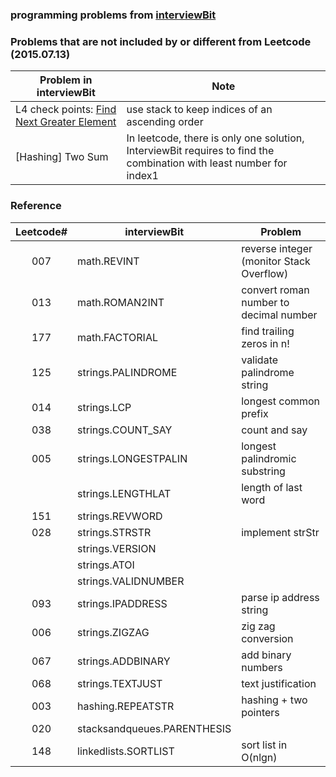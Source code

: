 ### programming problems from [interviewBit](http://www.interviewbit.com/dashboard/)

### Problems that are not included by or different from Leetcode (2015.07.13)
| Problem in interviewBit |          Note       |
| ----------------------- | --------------------| 
| L4 check points: [Find Next Greater Element](http://www.interviewbit.com/courses/programming/topics/stacks-and-queues/problems/nextgreater/) | use stack to keep indices of an ascending order |
| [Hashing] Two Sum | In leetcode, there is only one solution, InterviewBit requires to find the combination with least number for index1 |

### Reference

| Leetcode# |   interviewBit    |    Problem    |
| :-------: | ----------------- | ------------- |
| 007       | math.REVINT       | reverse integer (monitor Stack Overflow) |
| 013       | math.ROMAN2INT    | convert roman number to decimal number |
| 177       | math.FACTORIAL    | find trailing zeros in n! |
| 125       | strings.PALINDROME | validate palindrome string |
| 014       | strings.LCP       | longest common prefix |
| 038       | strings.COUNT_SAY | count and say |
| 005       | strings.LONGESTPALIN | longest palindromic substring |
|           | strings.LENGTHLAT | length of last word |
| 151       | strings.REVWORD   |  |
| 028       | strings.STRSTR    | implement strStr |
|           | strings.VERSION   | |
|           | strings.ATOI   | |
|           | strings.VALIDNUMBER | |
| 093       | strings.IPADDRESS | parse ip address string |
| 006       | strings.ZIGZAG    | zig zag conversion |
| 067       | strings.ADDBINARY | add binary numbers |
| 068       | strings.TEXTJUST  | text justification |
| 003       | hashing.REPEATSTR | hashing + two pointers |
| 020       | stacksandqueues.PARENTHESIS | |
| 148       | linkedlists.SORTLIST | sort list in O(nlgn) |


